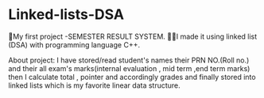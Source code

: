 # Linked-lists-DSA
📃My first project -SEMESTER RESULT SYSTEM.
🙌🔗I made it using linked list (DSA) with programming language C++.

About project: I have stored/read student's names their PRN NO.(Roll no.)
               and their all exam's marks(internal evaluation , mid term ,end term marks)
               then I calculate total , pointer and accordingly grades and finally stored 
               into linked lists which is my favorite linear data structure.
               
